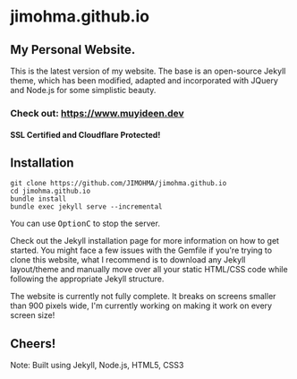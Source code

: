 # jimohma.github.io
## My Personal Website.

This is the latest version of my website.
The base is an open-source Jekyll theme, which has been modified, adapted and incorporated with JQuery and Node.js for some simplistic beauty.


### Check out: https://www.muyideen.dev
#### SSL Certified and Cloudflare Protected!


## Installation

```console
git clone https://github.com/JIMOHMA/jimohma.github.io
cd jimohma.github.io
bundle install
bundle exec jekyll serve --incremental
```

You can use <kbd>Option</kbd><kbd>C</kbd> to stop the server.

Check out the Jekyll installation page for more information on how to get started. You might face a few issues with the Gemfile if you're trying to clone this website, what I recommend is to download any Jekyll layout/theme and manually move over all your static HTML/CSS code while following the appropriate Jekyll structure.

The website is currently not fully complete. It breaks on screens smaller than 900 pixels wide, I'm currently working on making it work on every screen size!

## Cheers!

Note: Built using Jekyll, Node.js, HTML5, CSS3

